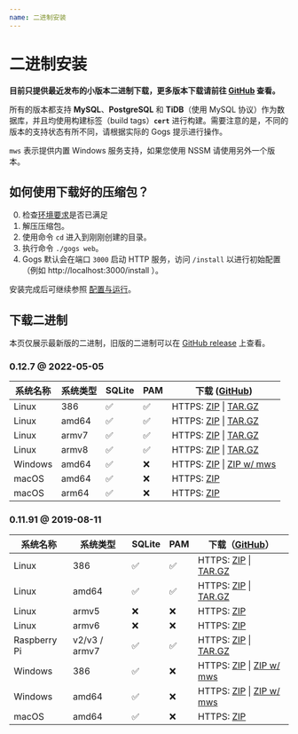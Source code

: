 ```yaml
---
name: 二进制安装
---
```


# 二进制安装

**目前只提供最近发布的小版本二进制下载，更多版本下载请前往 [GitHub](https://github.com/gogs/gogs/releases) 查看。**

所有的版本都支持 **MySQL**、**PostgreSQL** 和 **TiDB**（使用 MySQL 协议）作为数据库，并且均使用构建标签（build tags）**`cert`** 进行构建。需要注意的是，不同的版本的支持状态有所不同，请根据实际的 Gogs 提示进行操作。

`mws` 表示提供内置 Windows 服务支持，如果您使用 NSSM 请使用另外一个版本。

## 如何使用下载好的压缩包？

0. 检查[环境要求](/docs/installation)是否已满足
1. 解压压缩包。
2. 使用命令 `cd` 进入到刚刚创建的目录。
3. 执行命令 `./gogs web`。
4. Gogs 默认会在端口 `3000` 启动 HTTP 服务，访问 `/install` 以进行初始配置（例如 http://localhost:3000/install ）。

安装完成后可继续参照 [配置与运行](configuration_and_run.html)。

## 下载二进制

本页仅展示最新版的二进制，旧版的二进制可以在 [GitHub release](https://github.com/gogs/gogs/releases) 上查看。

### 0.12.7 @ 2022-05-05

|系统名称|系统类型|SQLite|PAM|下载 ([GitHub](https://github.com/gogs/gogs/releases/tag/v0.12.7))|
|------|----|------|---|--------|
|Linux|386|✅|✅|HTTPS: [ZIP](https://dl.gogs.io/0.12.7/gogs_0.12.7_linux_386.zip) \| [TAR.GZ](https://dl.gogs.io/0.12.7/gogs_0.12.7_linux_386.tar.gz)|
|Linux|amd64|✅|✅|HTTPS: [ZIP](https://dl.gogs.io/0.12.7/gogs_0.12.7_linux_amd64.zip) \| [TAR.GZ](https://dl.gogs.io/0.12.7/gogs_0.12.7_linux_amd64.tar.gz)|
|Linux|armv7|✅|✅|HTTPS: [ZIP](https://dl.gogs.io/0.12.7/gogs_0.12.7_linux_armv7.zip) \| [TAR.GZ](https://dl.gogs.io/0.12.7/gogs_0.12.7_linux_armv7.tar.gz)|
|Linux|armv8|✅|✅|HTTPS: [ZIP](https://dl.gogs.io/0.12.7/gogs_0.12.7_linux_armv8.zip) \| [TAR.GZ](https://dl.gogs.io/0.12.7/gogs_0.12.7_linux_armv8.tar.gz)|
|Windows|amd64|✅|❌|HTTPS: [ZIP](https://dl.gogs.io/0.12.7/gogs_0.12.7_windows_amd64.zip) \| [ZIP w/ mws](https://dl.gogs.io/0.12.7/gogs_0.12.7_windows_amd64_mws.zip)|
|macOS|amd64|✅|❌|HTTPS: [ZIP](https://dl.gogs.io/0.12.7/gogs_0.12.7_darwin_amd64.zip)|
|macOS|arm64|✅|❌|HTTPS: [ZIP](https://dl.gogs.io/0.12.7/gogs_0.12.7_darwin_arm64.zip)|

### 0.11.91 @ 2019-08-11

|系统名称|系统类型|SQLite|PAM|下载（[GitHub](https://github.com/gogs/gogs/releases/tag/v0.11.91)）|
|------|----|------|---|--------|
|Linux|386|✅|✅|HTTPS: [ZIP](https://dl.gogs.io/0.11.91/gogs_0.11.91_linux_386.zip) \| [TAR.GZ](https://dl.gogs.io/0.11.91/gogs_0.11.91_linux_386.tar.gz)|
|Linux|amd64|✅|✅|HTTPS: [ZIP](https://dl.gogs.io/0.11.91/gogs_0.11.91_linux_amd64.zip) \| [TAR.GZ](https://dl.gogs.io/0.11.91/gogs_0.11.91_linux_amd64.tar.gz)|
|Linux|armv5|❌|❌|HTTPS: [ZIP](https://dl.gogs.io/0.11.91/gogs_0.11.91_linux_armv5.zip)|
|Linux|armv6|❌|❌|HTTPS: [ZIP](https://dl.gogs.io/0.11.91/gogs_0.11.91_linux_armv6.zip)|
|Raspberry Pi|v2/v3 / armv7|✅|✅|HTTPS: [ZIP](https://dl.gogs.io/0.11.91/gogs_0.11.91_raspi_armv7.zip) \| [TAR.GZ](https://dl.gogs.io/0.11.91/gogs_0.11.91_raspi_armv7.tar.gz)|
|Windows|386|✅|❌|HTTPS: [ZIP](https://dl.gogs.io/0.11.91/gogs_0.11.91_windows_386.zip) \| [ZIP w/ mws](https://dl.gogs.io/0.11.91/gogs_0.11.91_windows_386_mws.zip)|
|Windows|amd64|✅|❌|HTTPS: [ZIP](https://dl.gogs.io/0.11.91/gogs_0.11.91_windows_amd64.zip) \| [ZIP w/ mws](https://dl.gogs.io/0.11.91/gogs_0.11.91_windows_amd64_mws.zip)|
|macOS|amd64|✅|❌|HTTPS: [ZIP](https://dl.gogs.io/0.11.91/gogs_0.11.91_darwin_amd64.zip)|
